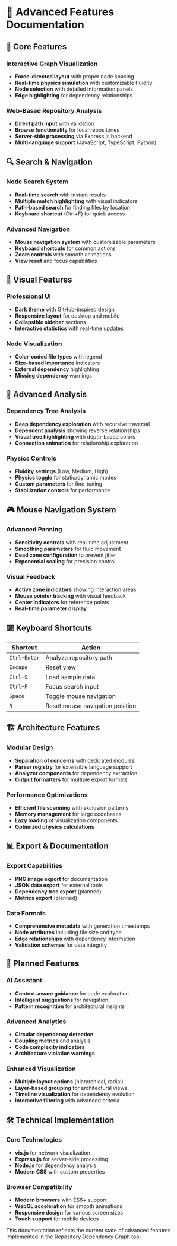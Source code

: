 # 🚀 Advanced Features Documentation

## 🎯 Core Features

### Interactive Graph Visualization
- **Force-directed layout** with proper node spacing
- **Real-time physics simulation** with customizable fluidity
- **Node selection** with detailed information panels
- **Edge highlighting** for dependency relationships

### Web-Based Repository Analysis
- **Direct path input** with validation
- **Browse functionality** for local repositories
- **Server-side processing** via Express.js backend
- **Multi-language support** (JavaScript, TypeScript, Python)

## 🔍 Search & Navigation

### Node Search System
- **Real-time search** with instant results
- **Multiple match highlighting** with visual indicators
- **Path-based search** for finding files by location
- **Keyboard shortcut** (Ctrl+F) for quick access

### Advanced Navigation
- **Mouse navigation system** with customizable parameters
- **Keyboard shortcuts** for common actions
- **Zoom controls** with smooth animations
- **View reset** and focus capabilities

## 🎨 Visual Features

### Professional UI
- **Dark theme** with GitHub-inspired design
- **Responsive layout** for desktop and mobile
- **Collapsible sidebar** sections
- **Interactive statistics** with real-time updates

### Node Visualization
- **Color-coded file types** with legend
- **Size-based importance** indicators
- **External dependency** highlighting
- **Missing dependency** warnings

## 🔧 Advanced Analysis

### Dependency Tree Analysis
- **Deep dependency exploration** with recursive traversal
- **Dependent analysis** showing reverse relationships
- **Visual tree highlighting** with depth-based colors
- **Connection animation** for relationship exploration

### Physics Controls
- **Fluidity settings** (Low, Medium, High)
- **Physics toggle** for static/dynamic modes
- **Custom parameters** for fine-tuning
- **Stabilization controls** for performance

## 🎮 Mouse Navigation System

### Advanced Panning
- **Sensitivity controls** with real-time adjustment
- **Smoothing parameters** for fluid movement
- **Dead zone configuration** to prevent jitter
- **Exponential scaling** for precision control

### Visual Feedback
- **Active zone indicators** showing interaction areas
- **Mouse pointer tracking** with visual feedback
- **Center indicators** for reference points
- **Real-time parameter display**

## ⌨️ Keyboard Shortcuts

| Shortcut | Action |
|----------|--------|
| `Ctrl+Enter` | Analyze repository path |
| `Escape` | Reset view |
| `Ctrl+S` | Load sample data |
| `Ctrl+F` | Focus search input |
| `Space` | Toggle mouse navigation |
| `R` | Reset mouse navigation position |

## 🏗️ Architecture Features

### Modular Design
- **Separation of concerns** with dedicated modules
- **Parser registry** for extensible language support
- **Analyzer components** for dependency extraction
- **Output formatters** for multiple export formats

### Performance Optimizations
- **Efficient file scanning** with exclusion patterns
- **Memory management** for large codebases
- **Lazy loading** of visualization components
- **Optimized physics calculations**

## 📊 Export & Documentation

### Export Capabilities
- **PNG image export** for documentation
- **JSON data export** for external tools
- **Dependency tree export** (planned)
- **Metrics export** (planned)

### Data Formats
- **Comprehensive metadata** with generation timestamps
- **Node attributes** including file size and type
- **Edge relationships** with dependency information
- **Validation schemas** for data integrity

## 🔮 Planned Features

### AI Assistant
- **Context-aware guidance** for code exploration
- **Intelligent suggestions** for navigation
- **Pattern recognition** for architectural insights

### Advanced Analytics
- **Circular dependency detection**
- **Coupling metrics** and analysis
- **Code complexity indicators**
- **Architecture violation warnings**

### Enhanced Visualization
- **Multiple layout options** (hierarchical, radial)
- **Layer-based grouping** for architectural views
- **Timeline visualization** for dependency evolution
- **Interactive filtering** with advanced criteria

## 🛠️ Technical Implementation

### Core Technologies
- **vis.js** for network visualization
- **Express.js** for server-side processing
- **Node.js** for dependency analysis
- **Modern CSS** with custom properties

### Browser Compatibility
- **Modern browsers** with ES6+ support
- **WebGL acceleration** for smooth animations
- **Responsive design** for various screen sizes
- **Touch support** for mobile devices

This documentation reflects the current state of advanced features implemented in the Repository Dependency Graph tool.